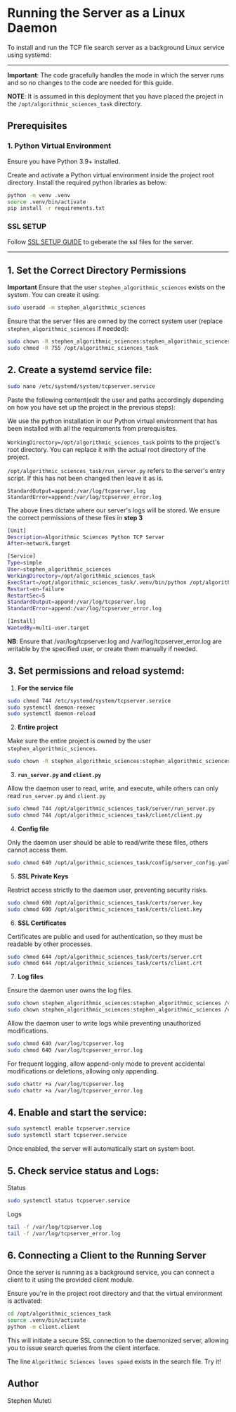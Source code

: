 # Running the Server as a Linux Daemon

To install and run the TCP file search server as a background Linux service using systemd:

---

**Important**:
The code gracefully handles the mode in which the server runs and so no changes to the code are needed for this guide.

**NOTE**: It is assumed in this deployment that you have placed the project in the `/opt/algorithmic_sciences_task` directory.


## Prerequisites

### 1. Python Virtual Environment

Ensure you have Python 3.9+ installed.

Create and activate a Python virtual environment inside the project root directory. Install
the required python libraries as below:

```bash
python -m venv .venv
source .venv/bin/activate
pip install -r requirements.txt
```

### SSL SETUP
Follow [SSL SETUP GUIDE](./SSL_SETUP.md) to geberate the ssl files for the server.

---


## 1. Set the Correct Directory Permissions

**Important**
Ensure that the user `stephen_algorithmic_sciences` exists on the system.
You can create it using:

```bash
sudo useradd -m stephen_algorithmic_sciences
```

Ensure that the server files are owned by the correct system user (replace `stephen_algorithmic_sciences` if needed):

```bash
sudo chown -R stephen_algorithmic_sciences:stephen_algorithmic_sciences /opt/algorithmic_sciences_task
sudo chmod -R 755 /opt/algorithmic_sciences_task
```


## 2. Create a systemd service file:
```bash
sudo nano /etc/systemd/system/tcpserver.service
```

Paste the following content(edit the user and paths accordingly depending on how you have set up the project
in the previous steps):

We use the python installation in our Python virtual environment that has been installed with all the requirements from
prerequisites.

`WorkingDirectory=/opt/algorithmic_sciences_task` points to the project's root directory. You can replace it with the
actual root directory of the project.

`/opt/algorithmic_sciences_task/run_server.py` refers to the server's entry script. If this has not been changed then leave it as is.

`StandardOutput=append:/var/log/tcpserver.log`
`StandardError=append:/var/log/tcpserver_error.log`

The above lines dictate where our server's logs will be stored. We ensure the correct permissions of these files in **step 3**

```bash
[Unit]
Description=Algorithmic Sciences Python TCP Server
After=network.target

[Service]
Type=simple
User=stephen_algorithmic_sciences
WorkingDirectory=/opt/algorithmic_sciences_task
ExecStart=/opt/algorithmic_sciences_task/.venv/bin/python /opt/algorithmic_sciences_task/run_server.py
Restart=on-failure
RestartSec=5
StandardOutput=append:/var/log/tcpserver.log
StandardError=append:/var/log/tcpserver_error.log

[Install]
WantedBy=multi-user.target
```

**NB**: Ensure that /var/log/tcpserver.log and /var/log/tcpserver_error.log are writable by the specified user, or create them manually if needed.


## 3. Set permissions and reload systemd:

1. **For the service file**
```bash
sudo chmod 744 /etc/systemd/system/tcpserver.service
sudo systemctl daemon-reexec
sudo systemctl daemon-reload
```

2. **Entire project**

Make sure the entire project is owned by the user `stephen_algorithmic_sciences`.

```bash
sudo chown -R stephen_algorithmic_sciences:stephen_algorithmic_sciences /opt/algorithmic_sciences_task
```

3. **`run_server.py` and `client.py`**

Allow the daemon user to read, write, and execute, while others can only read `run_server.py` and `client.py`

```bash
sudo chmod 744 /opt/algorithmic_sciences_task/server/run_server.py
sudo chmod 744 /opt/algorithmic_sciences_task/client/client.py
```

4. **Config file**

Only the daemon user should be able to read/write these files, others cannot access them.
```bash
sudo chmod 640 /opt/algorithmic_sciences_task/config/server_config.yaml
```

5. **SSL Private Keys**

Restrict access strictly to the daemon user, preventing security risks.

```bash
sudo chmod 600 /opt/algorithmic_sciences_task/certs/server.key
sudo chmod 600 /opt/algorithmic_sciences_task/certs/client.key
```

6. **SSL Certificates**

Certificates are public and used for authentication, so they must be readable by other processes.

```bash
sudo chmod 644 /opt/algorithmic_sciences_task/certs/server.crt
sudo chmod 644 /opt/algorithmic_sciences_task/certs/client.crt
```

7. **Log files**

Ensure the daemon user owns the log files.

```bash
sudo chown stephen_algorithmic_sciences:stephen_algorithmic_sciences /var/log/tcpserver.log
sudo chown stephen_algorithmic_sciences:stephen_algorithmic_sciences /var/log/tcpserver_error.log
```

Allow the daemon user to write logs while preventing unauthorized modifications.

```bash
sudo chmod 640 /var/log/tcpserver.log
sudo chmod 640 /var/log/tcpserver_error.log
```

For frequent logging, allow append-only mode to prevent accidental modifications or deletions, allowing only appending.

```bash
sudo chattr +a /var/log/tcpserver.log
sudo chattr +a /var/log/tcpserver_error.log
```

## 4. Enable and start the service:
```bash
sudo systemctl enable tcpserver.service
sudo systemctl start tcpserver.service
```

Once enabled, the server will automatically start on system boot.

## 5. Check service status and Logs:

Status

```bash
sudo systemctl status tcpserver.service
```

Logs
```bash
tail -f /var/log/tcpserver.log
tail -f /var/log/tcpserver_error.log
```


## 6. Connecting a Client to the Running Server

Once the server is running as a background service, you can connect a client to it using the provided client module.

Ensure you're in the project root directory and that the virtual environment is activated:
```bash
cd /opt/algorithmic_sciences_task
source .venv/bin/activate
python -m client.client
```

This will initiate a secure SSL connection to the daemonized server, allowing you to issue search queries from the client interface.

The line `Algorithmic Sciences loves speed` exists in the search file. Try it!

## Author

Stephen Muteti
